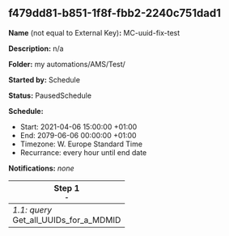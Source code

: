 ## f479dd81-b851-1f8f-fbb2-2240c751dad1

**Name** (not equal to External Key)**:** MC-uuid-fix-test

**Description:** n/a

**Folder:** my automations/AMS/Test/

**Started by:** Schedule

**Status:** PausedSchedule

**Schedule:**

* Start: 2021-04-06 15:00:00 +01:00
* End: 2079-06-06 00:00:00 +01:00
* Timezone: W. Europe Standard Time
* Recurrance: every hour until end date

**Notifications:** _none_


| Step 1<br>_<small>-</small>_ |
| --- |
| _1.1: query_<br>Get_all_UUIDs_for_a_MDMID |
